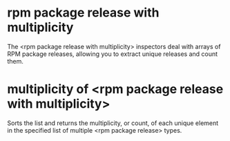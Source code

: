 # rpm package release with multiplicity

The &lt;rpm package release with multiplicity&gt; inspectors deal with arrays of RPM package releases, allowing you to extract unique releases and count them.

# multiplicity of &lt;rpm package release with multiplicity&gt;

Sorts the list and returns the multiplicity, or count, of each unique element in the specified list of multiple &lt;rpm package release&gt; types.
